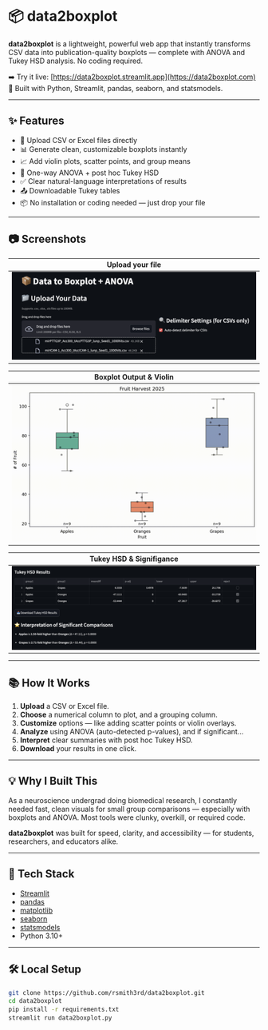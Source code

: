 # 📦 data2boxplot

**data2boxplot** is a lightweight, powerful web app that instantly transforms CSV data into publication-quality boxplots — complete with ANOVA and Tukey HSD analysis. No coding required.

➡️ Try it live: [https://data2boxplot.streamlit.app](https://data2boxplot.com)  
🧪 Built with Python, Streamlit, pandas, seaborn, and statsmodels.

---

## ✨ Features

- 🔼 Upload CSV or Excel files directly
- 📊 Generate clean, customizable boxplots instantly
- 📈 Add violin plots, scatter points, and group means
- 🧠 One-way ANOVA + post hoc Tukey HSD
- ✅ Clear natural-language interpretations of results
- 📤 Downloadable Tukey tables
- 📦 No installation or coding needed — just drop your file

---

## 📷 Screenshots

| Upload your file |
|------------------|
| ![Upload](assets/openfile.png) |

| Boxplot Output & Violin |
|----------------|
| ![Plot](assets/demoboxplot.gif) |

| Tukey HSD & Signifigance |
|-----------|
![Tukey](assets/tukey.png) |


---

## 📚 How It Works

1. **Upload** a CSV or Excel file.
2. **Choose** a numerical column to plot, and a grouping column.
3. **Customize** options — like adding scatter points or violin overlays.
4. **Analyze** using ANOVA (auto-detected p-values), and if significant...
5. **Interpret** clear summaries with post hoc Tukey HSD.
6. **Download** your results in one click.

---

## 💡 Why I Built This

As a neuroscience undergrad doing biomedical research, I constantly needed fast, clean visuals for small group comparisons — especially with boxplots and ANOVA. Most tools were clunky, overkill, or required code.

**data2boxplot** was built for speed, clarity, and accessibility — for students, researchers, and educators alike.

---

## 🚀 Tech Stack

- [Streamlit](https://streamlit.io/)
- [pandas](https://pandas.pydata.org/)
- [matplotlib](https://matplotlib.org/)
- [seaborn](https://seaborn.pydata.org/)
- [statsmodels](https://www.statsmodels.org/)
- Python 3.10+

---

## 🛠️ Local Setup

```bash
git clone https://github.com/rsmith3rd/data2boxplot.git
cd data2boxplot
pip install -r requirements.txt
streamlit run data2boxplot.py
